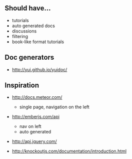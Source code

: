 ## Should have...

- tutorials
- auto generated docs
- discussions
- filtering
- book-like format tutorials


## Doc generators

- http://yui.github.io/yuidoc/

## Inspiration

- http://docs.meteor.com/ 
  - single page, navigation on the left

- http://emberjs.com/api
  - nav on left
  - auto generated 

- http://api.jquery.com/
- http://knockoutjs.com/documentation/introduction.html
